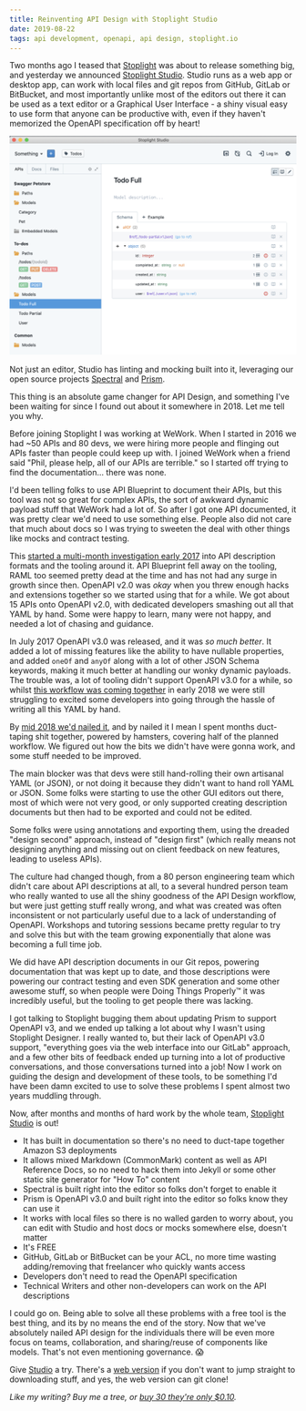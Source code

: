 ```yaml
---
title: Reinventing API Design with Stoplight Studio
date: 2019-08-22
tags: api development, openapi, api design, stoplight.io
---
```


Two months ago I teased that [Stoplight](http://stoplight.io/) was about to release something big, and yesterday we announced [Stoplight Studio](http://stoplight.io/studio). Studio runs as a web app or desktop app, can work with local files and git repos from GitHub, GitLab or BitBucket, and most importantly unlike most of the editors out there it can be used as a text editor or a Graphical User Interface - a shiny visual easy to use form that anyone can be productive with, even if they haven't memorized the OpenAPI specification off by heart!

![](images/article_images/2019-08-22-reinventing-api-design-stoplight-studio/editor.png)

Not just an editor, Studio has linting and mocking built into it, leveraging our open source projects [Spectral](https://stoplight.io/spectral/) and [Prism](https://stoplight.io/prism/).

This thing is an absolute game changer for API Design, and something I've been waiting for since I found out about it somewhere in 2018. Let me tell you why.

Before joining Stoplight I was working at WeWork. When I started in 2016 we had ~50 APIs and 80 devs, we were hiring more people and flinging out APIs faster than people could keep up with. I joined WeWork when a friend said "Phil, please help, all of our APIs are terrible." so I started off trying to find the documentation... there was none. 

I'd been telling folks to use API Blueprint to document their APIs, but this tool was not so great for complex APIs, the sort of awkward dynamic payload stuff that WeWork had a lot of. So after I got one API documented, it was pretty clear we'd need to use something else. People also did not care that much about docs so I was trying to sweeten the deal with other things like mocks and contract testing. 

This [started a multi-month investigation early 2017](https://phil.tech/api/2017/07/20/my-vision-for-a-perfect-world-in-api-specification/) into API description formats and the tooling around it. API Blueprint fell away on the tooling, RAML too seemed pretty dead at the time and has not had any surge in growth since then. OpenAPI v2.0 was _okay_ when you threw enough hacks and extensions together so we started using that for a while. We got about 15 APIs onto OpenAPI v2.0, with dedicated developers smashing out all that YAML by hand. Some were happy to learn, many were not happy, and needed a lot of chasing and guidance.

In July 2017 OpenAPI v3.0 was released, and it was _so much better_. It added a lot of missing features like the ability to have nullable properties, and added `oneOf` and `anyOf` along with a lot of other JSON Schema keywords, making it much better at handling our wonky dynamic payloads. The trouble was, a lot of tooling didn't support OpenAPI v3.0 for a while, so whilst [this workflow was coming together](https://phil.tech/api/2018/03/01/api-specification-workflow-matures/) in early 2018 we were still struggling to excited some developers into going through the hassle of writing all this YAML by hand.

By [mid 2018 we'd nailed it](https://apisyouwonthate.com/blog/weworks-api-specification-workflow), and by nailed it I mean I spent months duct-taping shit together, powered by hamsters, covering half of the planned workflow. We figured out how the bits we didn't have were gonna work, and some stuff needed to be improved.

The main blocker was that devs were still hand-rolling their own artisanal YAML (or JSON), or not doing it because they didn't want to hand roll YAML or JSON. Some folks were starting to use the other GUI editors out there, most of which were not very good, or only supported creating description documents but then had to be exported and could not be edited. 

Some folks were using annotations and exporting them, using the dreaded "design second" approach, instead of "design first" (which really means not designing anything and missing out on client feedback on new features, leading to useless APIs).

The culture had changed though, from a 80 person engineering team which didn't care about API descriptions at all, to a several hundred person team who really wanted to use all the shiny goodness of the API Design workflow, but were just getting stuff really wrong, and what was created was often inconsistent or not particularly useful due to a lack of understanding of OpenAPI. Workshops and tutoring sessions became pretty regular to try and solve this but with the team growing exponentially that alone was becoming a full time job.

We did have API description documents in our Git repos, powering documentation that was kept up to date, and those descriptions were powering our contract testing and even SDK generation and some other awesome stuff, so when people were Doing Things Properly™️ it was incredibly useful, but the tooling to get people there was lacking.

I got talking to Stoplight bugging them about updating Prism to support OpenAPI v3, and we ended up talking a lot about why I wasn't using Stoplight Designer. I really wanted to, but their lack of OpenAPI v3.0 support, "everything goes via the web interface into our GitLab" approach, and a few other bits of feedback ended up turning into a lot of productive conversations, and those conversations turned into a job! Now I work on guiding the design and development of these tools, to be something I'd have been damn excited to use to solve these problems I spent almost two years muddling through.

Now, after months and months of hard work by the whole team, [Stoplight Studio](https://stoplight.io/studio) is out! 

- It has built in documentation so there's no need to duct-tape together Amazon S3 deployments
- It allows mixed Markdown (CommonMark) content as well as API Reference Docs, so no need to hack them into Jekyll or some other static site generator for "How To" content
- Spectral is built right into the editor so folks don't forget to enable it
- Prism is OpenAPI v3.0 and built right into the editor so folks know they can use it
- It works with local files so there is no walled garden to worry about, you can edit with Studio and host docs or mocks somewhere else, doesn't matter
- It's FREE
- GitHub, GitLab or BitBucket can be your ACL, no more time wasting adding/removing that freelancer who quickly wants access
- Developers don't need to read the OpenAPI specification
- Technical Writers and other non-developers can work on the API descriptions

I could go on. Being able to solve all these problems with a free tool is the best thing, and its by no means the end of the story. Now that we've absolutely nailed API design for the individuals there will be even more focus on teams, collaboration, and sharing/reuse of components like models. That's not even mentioning governance. 😱

Give [Studio](https://stoplight.io/studio) a try. There's a [web version](https://stoplight.io/p/studio) if you don't want to jump straight to downloading stuff, and yes, the web version can git clone!

_Like my writing? Buy me a tree, or [buy 30 they're only $0.10](https://offset.earth/philsturgeon)._
